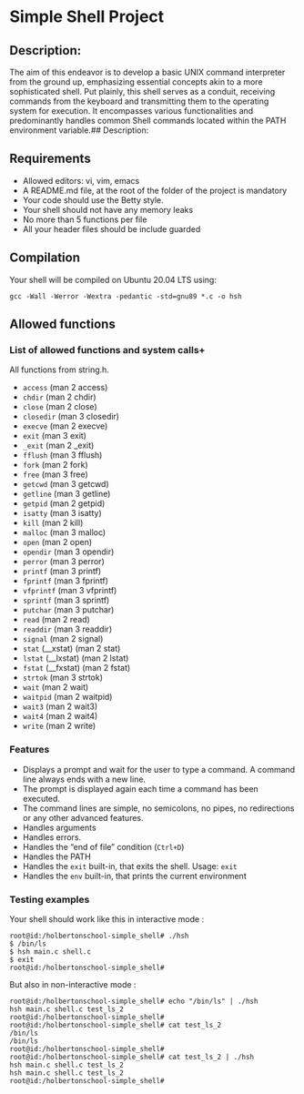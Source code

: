 # Simple Shell Project

## Description:
The aim of this endeavor is to develop a basic UNIX command interpreter from the ground up, emphasizing essential concepts akin to a more sophisticated shell. Put plainly, this shell serves as a conduit, receiving commands from the keyboard and transmitting them to the operating system for execution. It encompasses various functionalities and predominantly handles common Shell commands located within the PATH environment variable.## Description:

## Requirements

 - Allowed editors: vi, vim, emacs
 - A README.md file, at the root of the folder of the project is mandatory
 - Your code should use the Betty style.
 - Your shell should not have any memory leaks
 - No more than 5 functions per file
 - All your header files should be include guarded

## Compilation

Your shell will be compiled on Ubuntu 20.04 LTS using:

``` gcc -Wall -Werror -Wextra -pedantic -std=gnu89 *.c -o hsh ```

## Allowed functions 

### List of allowed functions and system calls+

All functions from string.h.
- `access` (man 2 access)
- `chdir` (man 2 chdir)
- `close` (man 2 close)
- `closedir` (man 3 closedir)
- `execve` (man 2 execve)
- `exit` (man 3 exit)
- `_exit` (man 2 _exit)
- `fflush` (man 3 fflush)
- `fork` (man 2 fork)
- `free` (man 3 free)
- `getcwd` (man 3 getcwd)
- `getline` (man 3 getline)
- `getpid` (man 2 getpid)
- `isatty` (man 3 isatty)
- `kill` (man 2 kill)
- `malloc` (man 3 malloc)
- `open` (man 2 open)
- `opendir` (man 3 opendir)
- `perror` (man 3 perror)
- `printf` (man 3 printf)
- `fprintf` (man 3 fprintf)
- `vfprintf` (man 3 vfprintf)
- `sprintf` (man 3 sprintf)
- `putchar` (man 3 putchar)
- `read` (man 2 read)
- `readdir` (man 3 readdir)
- `signal` (man 2 signal)
- `stat` (__xstat) (man 2 stat)
- `lstat` (__lxstat) (man 2 lstat)
- `fstat` (__fxstat) (man 2 fstat)
- `strtok` (man 3 strtok)
- `wait` (man 2 wait)
- `waitpid` (man 2 waitpid)
- `wait3` (man 2 wait3)
- `wait4` (man 2 wait4)
- `write` (man 2 write)
### Features

- Displays a prompt and wait for the user to type a command. A command line always ends with a new line.
- The prompt is displayed again each time a command has been executed.
- The command lines are simple, no semicolons, no pipes, no redirections or any other advanced features.
- Handles arguments
- Handles errors.
- Handles the “end of file” condition (`Ctrl+D`)
- Handles the PATH
- Handles the  `exit`  built-in, that exits the shell. Usage:  `exit`
- Handles the `env`  built-in, that prints the current environment




### Testing examples

Your shell should work like this in interactive mode :

``` 
root@id:/holbertonschool-simple_shell# ./hsh   
$ /bin/ls
$ hsh main.c shell.c
$ exit
root@id:/holbertonschool-simple_shell#
```

But also in non-interactive mode :

```
root@id:/holbertonschool-simple_shell# echo "/bin/ls" | ./hsh
hsh main.c shell.c test_ls_2
root@id:/holbertonschool-simple_shell#
root@id:/holbertonschool-simple_shell# cat test_ls_2
/bin/ls
/bin/ls
root@id:/holbertonschool-simple_shell#
root@id:/holbertonschool-simple_shell# cat test_ls_2 | ./hsh
hsh main.c shell.c test_ls_2
hsh main.c shell.c test_ls_2
root@id:/holbertonschool-simple_shell#
```

